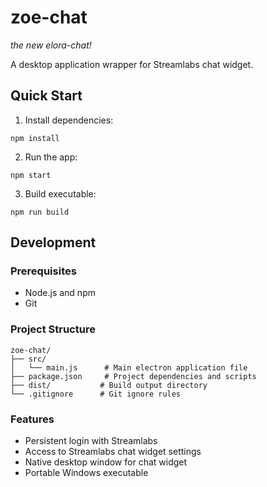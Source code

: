 # zoe-chat
*the new elora-chat!*

A desktop application wrapper for Streamlabs chat widget.

## Quick Start

1. Install dependencies:
```
npm install
```

2. Run the app:
```
npm start
```

3. Build executable:
```
npm run build
```

## Development

### Prerequisites
- Node.js and npm
- Git

### Project Structure
```
zoe-chat/
├── src/
│   └── main.js      # Main electron application file
├── package.json     # Project dependencies and scripts
├── dist/           # Build output directory
└── .gitignore      # Git ignore rules
```

### Features
- Persistent login with Streamlabs
- Access to Streamlabs chat widget settings
- Native desktop window for chat widget
- Portable Windows executable
```
